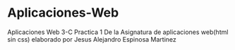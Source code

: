 # Aplicaciones-Web
Aplicaciones Web 3-C
Practica 1 De la Asignatura de aplicaciones web(html sin css)
elaborado por Jesus Alejandro Espinosa Martinez
